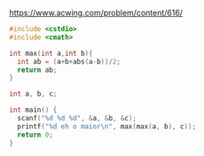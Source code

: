 https://www.acwing.com/problem/content/616/

```c++
#include <cstdio>
#include <cmath>

int max(int a,int b){
  int ab = (a+b+abs(a-b))/2;
  return ab;
}

int a, b, c;

int main() {
  scanf("%d %d %d", &a, &b, &c);
  printf("%d eh o maior\n", max(max(a, b), c));
  return 0;
}
```
